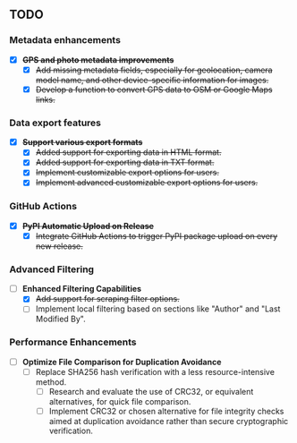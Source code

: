## TODO

### Metadata enhancements

- [X] ~~**GPS and photo metadata improvements**~~
  - [X] ~~Add missing metadata fields, especially for geolocation, camera model name, and other device-specific information for images.~~
  - [X] ~~Develop a function to convert GPS data to OSM or Google Maps links.~~

### Data export features

- [X] ~~**Support various export formats**~~
  - [X] ~~Added support for exporting data in HTML format.~~
  - [X] ~~Added support for exporting data in TXT format.~~
  - [X] ~~Implement customizable export options for users.~~
  - [X] ~~Implement advanced customizable export options for users.~~

### GitHub Actions

- [X] ~~**PyPI Automatic Upload on Release**~~
  - [X] ~~Integrate GitHub Actions to trigger PyPI package upload on every new release.~~

### Advanced Filtering

- [ ] **Enhanced Filtering Capabilities**
  - [X] ~~Add support for scraping filter options.~~
  - [ ] Implement local filtering based on sections like "Author" and "Last Modified By".

### Performance Enhancements

- [ ] **Optimize File Comparison for Duplication Avoidance**
  - [ ] Replace SHA256 hash verification with a less resource-intensive method.
    - [ ] Research and evaluate the use of CRC32, or equivalent alternatives, for quick file comparison.
    - [ ] Implement CRC32 or chosen alternative for file integrity checks aimed at duplication avoidance rather than secure cryptographic verification.

